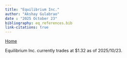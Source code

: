 ```yaml
---
title: "Equilibrium Inc."
author: "Akshay Gulabrao"
date : "2025 October 23"
bibliography: eq_references.bib
link-citations: true
---
```

[Home](./index.html)

Equilibrium Inc. currently trades at $1.32 as of 2025/10/23. 